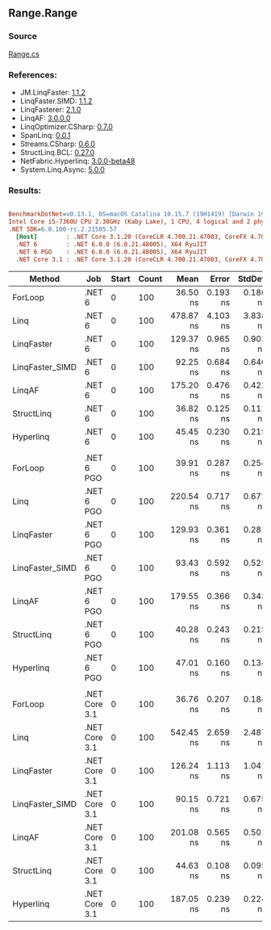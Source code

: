 ﻿## Range.Range

### Source
[Range.cs](../LinqBenchmarks/Range/Range.cs)

### References:
- JM.LinqFaster: [1.1.2](https://www.nuget.org/packages/JM.LinqFaster/1.1.2)
- LinqFaster.SIMD: [1.1.2](https://www.nuget.org/packages/LinqFaster.SIMD/1.0.3)
- LinqFasterer: [2.1.0](https://www.nuget.org/packages/LinqFasterer/2.1.0)
- LinqAF: [3.0.0.0](https://www.nuget.org/packages/LinqAF/3.0.0.0)
- LinqOptimizer.CSharp: [0.7.0](https://www.nuget.org/packages/LinqOptimizer.CSharp/0.7.0)
- SpanLinq: [0.0.1](https://www.nuget.org/packages/SpanLinq/0.0.1)
- Streams.CSharp: [0.6.0](https://www.nuget.org/packages/Streams.CSharp/0.6.0)
- StructLinq.BCL: [0.27.0](https://www.nuget.org/packages/StructLinq/0.27.0)
- NetFabric.Hyperlinq: [3.0.0-beta48](https://www.nuget.org/packages/NetFabric.Hyperlinq/3.0.0-beta48)
- System.Linq.Async: [5.0.0](https://www.nuget.org/packages/System.Linq.Async/5.0.0)

### Results:
``` ini

BenchmarkDotNet=v0.13.1, OS=macOS Catalina 10.15.7 (19H1419) [Darwin 19.6.0]
Intel Core i5-7360U CPU 2.30GHz (Kaby Lake), 1 CPU, 4 logical and 2 physical cores
.NET SDK=6.0.100-rc.2.21505.57
  [Host]        : .NET Core 3.1.20 (CoreCLR 4.700.21.47003, CoreFX 4.700.21.47101), X64 RyuJIT
  .NET 6        : .NET 6.0.0 (6.0.21.48005), X64 RyuJIT
  .NET 6 PGO    : .NET 6.0.0 (6.0.21.48005), X64 RyuJIT
  .NET Core 3.1 : .NET Core 3.1.20 (CoreCLR 4.700.21.47003, CoreFX 4.700.21.47101), X64 RyuJIT


```
|          Method |           Job | Start | Count |      Mean |    Error |   StdDev |         Ratio | RatioSD |  Gen 0 | Allocated |
|---------------- |-------------- |------ |------ |----------:|---------:|---------:|--------------:|--------:|-------:|----------:|
|         ForLoop |        .NET 6 |     0 |   100 |  36.50 ns | 0.193 ns | 0.180 ns |      baseline |         |      - |         - |
|            Linq |        .NET 6 |     0 |   100 | 478.87 ns | 4.103 ns | 3.838 ns | 13.12x slower |   0.13x | 0.0191 |      40 B |
|      LinqFaster |        .NET 6 |     0 |   100 | 129.37 ns | 0.965 ns | 0.903 ns |  3.54x slower |   0.02x | 0.2027 |     424 B |
| LinqFaster_SIMD |        .NET 6 |     0 |   100 |  92.25 ns | 0.684 ns | 0.640 ns |  2.53x slower |   0.02x | 0.2027 |     424 B |
|          LinqAF |        .NET 6 |     0 |   100 | 175.20 ns | 0.476 ns | 0.422 ns |  4.80x slower |   0.03x |      - |         - |
|      StructLinq |        .NET 6 |     0 |   100 |  36.82 ns | 0.125 ns | 0.111 ns |  1.01x slower |   0.01x |      - |         - |
|       Hyperlinq |        .NET 6 |     0 |   100 |  45.45 ns | 0.230 ns | 0.215 ns |  1.25x slower |   0.01x |      - |         - |
|                 |               |       |       |           |          |          |               |         |        |           |
|         ForLoop |    .NET 6 PGO |     0 |   100 |  39.91 ns | 0.287 ns | 0.254 ns |      baseline |         |      - |         - |
|            Linq |    .NET 6 PGO |     0 |   100 | 220.54 ns | 0.717 ns | 0.671 ns |  5.53x slower |   0.05x | 0.0191 |      40 B |
|      LinqFaster |    .NET 6 PGO |     0 |   100 | 129.93 ns | 0.361 ns | 0.281 ns |  3.26x slower |   0.02x | 0.2027 |     424 B |
| LinqFaster_SIMD |    .NET 6 PGO |     0 |   100 |  93.43 ns | 0.592 ns | 0.525 ns |  2.34x slower |   0.02x | 0.2027 |     424 B |
|          LinqAF |    .NET 6 PGO |     0 |   100 | 179.55 ns | 0.366 ns | 0.343 ns |  4.50x slower |   0.03x |      - |         - |
|      StructLinq |    .NET 6 PGO |     0 |   100 |  40.28 ns | 0.243 ns | 0.215 ns |  1.01x slower |   0.01x |      - |         - |
|       Hyperlinq |    .NET 6 PGO |     0 |   100 |  47.01 ns | 0.160 ns | 0.134 ns |  1.18x slower |   0.01x |      - |         - |
|                 |               |       |       |           |          |          |               |         |        |           |
|         ForLoop | .NET Core 3.1 |     0 |   100 |  36.76 ns | 0.207 ns | 0.184 ns |      baseline |         |      - |         - |
|            Linq | .NET Core 3.1 |     0 |   100 | 542.45 ns | 2.659 ns | 2.487 ns | 14.76x slower |   0.05x | 0.0191 |      40 B |
|      LinqFaster | .NET Core 3.1 |     0 |   100 | 126.24 ns | 1.113 ns | 1.041 ns |  3.43x slower |   0.03x | 0.2027 |     424 B |
| LinqFaster_SIMD | .NET Core 3.1 |     0 |   100 |  90.15 ns | 0.721 ns | 0.675 ns |  2.45x slower |   0.03x | 0.2027 |     424 B |
|          LinqAF | .NET Core 3.1 |     0 |   100 | 201.08 ns | 0.565 ns | 0.501 ns |  5.47x slower |   0.03x |      - |         - |
|      StructLinq | .NET Core 3.1 |     0 |   100 |  44.63 ns | 0.108 ns | 0.095 ns |  1.21x slower |   0.00x |      - |         - |
|       Hyperlinq | .NET Core 3.1 |     0 |   100 | 187.05 ns | 0.239 ns | 0.224 ns |  5.09x slower |   0.03x |      - |         - |

